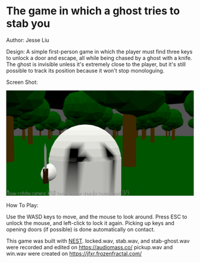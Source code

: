 # The game in which a ghost tries to stab you

Author: Jesse Liu

Design: A simple first-person game in which the player must find three keys to unlock a door and escape, all while being chased by a ghost with a knife. The ghost is invisible unless it's extremely close to the player, but it's still possible to track its position because it won't stop monologuing.

Screen Shot:

![Screen Shot](screenshot.png)

How To Play:

Use the WASD keys to move, and the mouse to look around. Press ESC to unlock the mouse, and left-click to lock it again. Picking up keys and opening doors (if possible) is done automatically on contact.

This game was built with [NEST](NEST.md).
locked.wav, stab.wav, and stab-ghost.wav were recorded and edited on https://audiomass.co/
pickup.wav and win.wav were created on https://jfxr.frozenfractal.com/